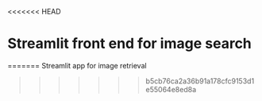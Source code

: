 <<<<<<< HEAD
# Streamlit front end for image search 

=======
Streamlit app for image retrieval
>>>>>>> b5cb76ca2a36b91a178cfc9153d1e55064e8ed8a
